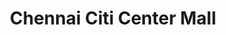 ---
title: "Chennai Citi Center Mall"
url: /chennai/chennai-citi-center-mall/
shop: Einkaufszentrum
---